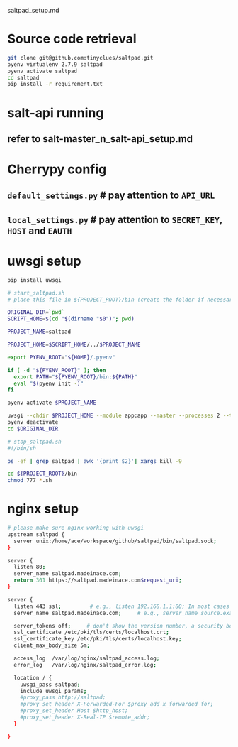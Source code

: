 saltpad_setup.md

# Source code retrieval
```sh
git clone git@github.com:tinyclues/saltpad.git
pyenv virtualenv 2.7.9 saltpad
pyenv activate saltpad
cd saltpad
pip install -r requirement.txt
```

# salt-api running
## refer to salt-master_n_salt-api_setup.md

# Cherrypy config
## `default_settings.py` # pay attention to `API_URL`
## `local_settings.py` # pay attention to `SECRET_KEY`, `HOST` and `EAUTH`


# uwsgi setup 
```sh
pip install uwsgi
```
```sh
# start_saltpad.sh
# place this file in ${PROJECT_ROOT}/bin (create the folder if necessary)

ORIGINAL_DIR=`pwd`
SCRIPT_HOME=$(cd "$(dirname "$0")"; pwd)

PROJECT_NAME=saltpad

PROJECT_HOME=$SCRIPT_HOME/../$PROJECT_NAME

export PYENV_ROOT="${HOME}/.pyenv"

if [ -d "${PYENV_ROOT}" ]; then
  export PATH="${PYENV_ROOT}/bin:${PATH}"
  eval "$(pyenv init -)"
fi

pyenv activate $PROJECT_NAME 

uwsgi --chdir $PROJECT_HOME --module app:app --master --processes 2 --threads 2 --vacuum --pidfile $SCRIPT_HOME/$PROJECT_NAME.pid --socket $SCRIPT_HOME/$PROJECT_NAME.sock --harakiri 60 --max-requests 5000 --daemonize $SCRIPT_HOME/$PROJECT_NAME.log
pyenv deactivate
cd $ORIGINAL_DIR

```

```sh
# stop_saltpad.sh
#!/bin/sh

ps -ef | grep saltpad | awk '{print $2}'| xargs kill -9

```
```sh
cd ${PROJECT_ROOT}/bin
chmod 777 *.sh

```

# nginx setup
```sh
# please make sure nginx working with uwsgi
upstream saltpad {
  server unix:/home/ace/workspace/github/saltpad/bin/saltpad.sock;
}

server {
  listen 80;
  server_name saltpad.madeinace.com;
  return 301 https://saltpad.madeinace.com$request_uri;
}

server {
  listen 443 ssl;         # e.g., listen 192.168.1.1:80; In most cases *:80 is a good idea
  server_name saltpad.madeinace.com;     # e.g., server_name source.example.com;

  server_tokens off;     # don't show the version number, a security best practice
  ssl_certificate /etc/pki/tls/certs/localhost.crt;
  ssl_certificate_key /etc/pki/tls/certs/localhost.key;
  client_max_body_size 5m;

  access_log  /var/log/nginx/saltpad_access.log;
  error_log   /var/log/nginx/saltpad_error.log;

  location / {
    uwsgi_pass saltpad;
    include uwsgi_params;
    #proxy_pass http://saltpad;
    #proxy_set_header X-Forwarded-For $proxy_add_x_forwarded_for;
    #proxy_set_header Host $http_host;
    #proxy_set_header X-Real-IP $remote_addr;
  }

}
```
